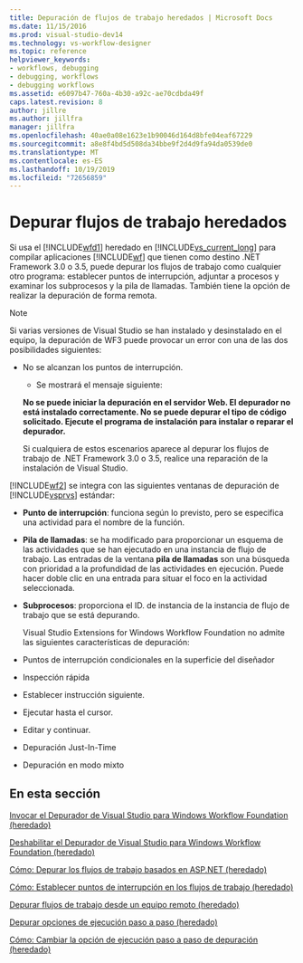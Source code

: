 ```yaml
---
title: Depuración de flujos de trabajo heredados | Microsoft Docs
ms.date: 11/15/2016
ms.prod: visual-studio-dev14
ms.technology: vs-workflow-designer
ms.topic: reference
helpviewer_keywords:
- workflows, debugging
- debugging, workflows
- debugging workflows
ms.assetid: e6097b47-760a-4b30-a92c-ae70cdbda49f
caps.latest.revision: 8
author: jillre
ms.author: jillfra
manager: jillfra
ms.openlocfilehash: 40ae0a08e1623e1b90046d164d8bfe04eaf67229
ms.sourcegitcommit: a8e8f4bd5d508da34bbe9f2d4d9fa94da0539de0
ms.translationtype: MT
ms.contentlocale: es-ES
ms.lasthandoff: 10/19/2019
ms.locfileid: "72656859"
---
```

# <a name="debugging-legacy-workflows"></a>Depurar flujos de trabajo heredados
Si usa el [!INCLUDE[wfd1](../includes/wfd1-md.md)] heredado en [!INCLUDE[vs_current_long](../includes/vs-current-long-md.md)] para compilar aplicaciones [!INCLUDE[wf](../includes/wf-md.md)] que tienen como destino .NET Framework 3.0 o 3.5, puede depurar los flujos de trabajo como cualquier otro programa: establecer puntos de interrupción, adjuntar a procesos y examinar los subprocesos y la pila de llamadas. También tiene la opción de realizar la depuración de forma remota.

> [!NOTE]
> Si varias versiones de Visual Studio se han instalado y desinstalado en el equipo, la depuración de WF3 puede provocar un error con una de las dos posibilidades siguientes:
>
> - No se alcanzan los puntos de interrupción.
>   - Se mostrará el mensaje siguiente:
>
>   **No se puede iniciar la depuración en el servidor Web. El depurador no está instalado correctamente.  No se puede depurar el tipo de código solicitado.  Ejecute el programa de instalación para instalar o reparar el depurador.**
>
>   Si cualquiera de estos escenarios aparece al depurar los flujos de trabajo de .NET Framework 3.0 o 3.5, realice una reparación de la instalación de Visual Studio.

 [!INCLUDE[wf2](../includes/wf2-md.md)] se integra con las siguientes ventanas de depuración de [!INCLUDE[vsprvs](../includes/vsprvs-md.md)] estándar:

- **Punto de interrupción**: funciona según lo previsto, pero se especifica una actividad para el nombre de la función.

- **Pila de llamadas**: se ha modificado para proporcionar un esquema de las actividades que se han ejecutado en una instancia de flujo de trabajo. Las entradas de la ventana **pila de llamadas** son una búsqueda con prioridad a la profundidad de las actividades en ejecución. Puede hacer doble clic en una entrada para situar el foco en la actividad seleccionada.

- **Subprocesos**: proporciona el ID. de instancia de la instancia de flujo de trabajo que se está depurando.

  Visual Studio Extensions for Windows Workflow Foundation no admite las siguientes características de depuración:

- Puntos de interrupción condicionales en la superficie del diseñador

- Inspección rápida

- Establecer instrucción siguiente.

- Ejecutar hasta el cursor.

- Editar y continuar.

- Depuración Just-In-Time

- Depuración en modo mixto

## <a name="in-this-section"></a>En esta sección
 [Invocar el Depurador de Visual Studio para Windows Workflow Foundation (heredado)](../workflow-designer/invoking-the-visual-studio-debugger-for-windows-workflow-foundation-legacy.md)

 [Deshabilitar el Depurador de Visual Studio para Windows Workflow Foundation (heredado)](../workflow-designer/disabling-the-visual-studio-debugger-for-windows-workflow-foundation-legacy.md)

 [Cómo: Depurar los flujos de trabajo basados en ASP.NET (heredado)](../workflow-designer/how-to-debug-aspnet-based-workflows-legacy.md)

 [Cómo: Establecer puntos de interrupción en los flujos de trabajo (heredado)](../workflow-designer/how-to-set-breakpoints-in-workflows-legacy.md)

 [Depurar flujos de trabajo desde un equipo remoto (heredado)](../workflow-designer/debugging-workflows-from-a-remote-computer-legacy.md)

 [Depurar opciones de ejecución paso a paso (heredado)](../workflow-designer/debug-stepping-options-legacy.md)

 [Cómo: Cambiar la opción de ejecución paso a paso de depuración (heredado)](../workflow-designer/how-to-change-the-debug-stepping-option-legacy.md)